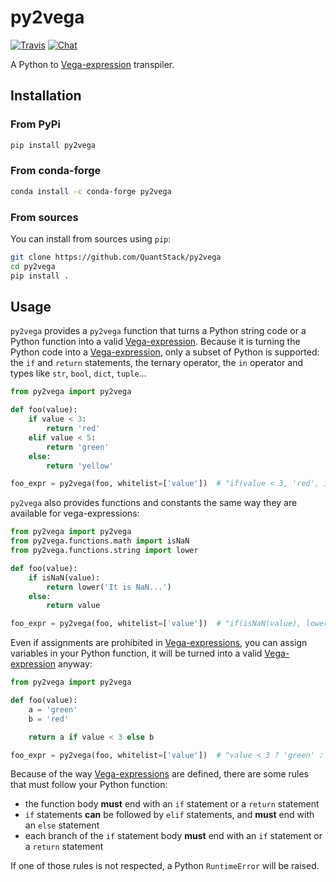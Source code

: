 # py2vega


[![Travis](https://travis-ci.org/QuantStack/py2vega.svg?branch=master)](https://travis-ci.org/QuantStack/py2vega)
[![Chat](https://badges.gitter.im/Join%20Chat.svg)](https://gitter.im/QuantStack/Lobby)

A Python to [Vega-expression](https://vega.github.io/vega/docs/expressions/) transpiler.

## Installation

### From PyPi

```bash
pip install py2vega
```

### From conda-forge

```bash
conda install -c conda-forge py2vega
```

### From sources

You can install from sources using `pip`:

```bash
git clone https://github.com/QuantStack/py2vega
cd py2vega
pip install .
```


## Usage

`py2vega` provides a `py2vega` function that turns a Python string code or a Python function into a valid [Vega-expression](https://vega.github.io/vega/docs/expressions/). Because it is turning the Python code into a [Vega-expression](https://vega.github.io/vega/docs/expressions/), only a subset of Python is supported: the `if` and `return` statements, the ternary operator, the `in` operator and types like `str`, `bool`, `dict`, `tuple`...

```Python
from py2vega import py2vega

def foo(value):
    if value < 3:
        return 'red'
    elif value < 5:
        return 'green'
    else:
        return 'yellow'

foo_expr = py2vega(foo, whitelist=['value'])  # "if(value < 3, 'red', if(value < 5, 'green', 'yellow'))"
```

`py2vega` also provides functions and constants the same way they are available for vega-expressions:

```Python
from py2vega import py2vega
from py2vega.functions.math import isNaN
from py2vega.functions.string import lower

def foo(value):
    if isNaN(value):
        return lower('It is NaN...')
    else:
        return value

foo_expr = py2vega(foo, whitelist=['value'])  # "if(isNaN(value), lower('It is NaN...'), value)"
```

Even if assignments are prohibited in [Vega-expressions](https://vega.github.io/vega/docs/expressions/), you can assign variables in your Python function, it will be turned into a valid [Vega-expression](https://vega.github.io/vega/docs/expressions/) anyway:

```Python
from py2vega import py2vega

def foo(value):
    a = 'green'
    b = 'red'

    return a if value < 3 else b

foo_expr = py2vega(foo, whitelist=['value'])  # "value < 3 ? 'green' : 'red'"
```

Because of the way [Vega-expressions](https://vega.github.io/vega/docs/expressions/) are defined, there are some rules that must follow your Python function:
- the function body __must__ end with an `if` statement or a `return` statement
- `if` statements __can__ be followed by `elif` statements, and __must__ end with an `else` statement
- each branch of the `if` statement body __must__ end with an `if` statement or a `return` statement

If one of those rules is not respected, a Python `RuntimeError` will be raised.

